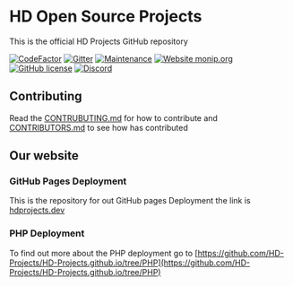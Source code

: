 # HD Open Source Projects

This is the official HD Projects GitHub repository

[![CodeFactor](https://www.codefactor.io/repository/github/ad101-lab/hd-projects.github.io/badge)](https://www.codefactor.io/repository/github/ad101-lab/hd-projects.github.io)
[![Gitter](https://badges.gitter.im/HD-Projects/community.svg)](https://gitter.im/HD-Projects/community?utm_source=badge&utm_medium=badge&utm_campaign=pr-badge)
[![Maintenance](https://img.shields.io/badge/Maintained%3F-yes-green.svg)](https://github.com/HD-Projects/HD-Projects.github.io/graphs/commit-activity)
[![Website monip.org](https://img.shields.io/website-up-down-green-red/http/monip.org.svg)](http://hdprojects.dev/)
[![GitHub license](https://img.shields.io/github/license/Naereen/StrapDown.js.svg)](https://hdprojects.dev/license/)
[![Discord](https://img.shields.io/discord/591914197219016707.svg?label=&logo=discord&logoColor=ffffff&color=7389D8&labelColor=6A7EC2)](https://discord.gg/9HFzad)
## Contributing

Read the [CONTRUBUTING.md](CONTRUBUTING.md) for how to contribute and [CONTRIBUTORS.md](CONTRIBUTORS.md) to see how has contributed

## Our website

### GitHub Pages Deployment

This is the repository for out GitHub pages Deployment the link is [hdprojects.dev](hdprojects.dev)

### PHP Deployment

To find out more about the PHP deployment go to [https://github.com/HD-Projects/HD-Projects.github.io/tree/PHP](https://github.com/HD-Projects/HD-Projects.github.io/tree/PHP)
